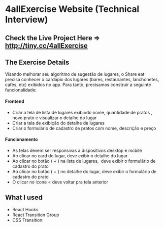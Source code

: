 # 4allExercise Website (Technical Interview)
## Check the Live Project Here => http://tiny.cc/4allExercise

## The Exercise Details
Visando melhorar seu algoritmo de sugestão de lugares, o Share eat precisa conhecer o
cardápio dos lugares (bares, restaurantes, lanchonetes, cafés, etc) exibidos no app. Para tanto,
precisamos construir a seguinte funcionalidade:

#### Frontend
- Criar a tela de lista de lugares exibindo nome, quantidade de pratos , novo prato e visualizar o
detalhe do lugar
- Criar a tela de exibição do detalhe de lugares
- Criar o formulário de cadastro de pratos com nome, descrição e preço

#### Funcionamento
- As telas devem ser responsivas a dispositivos desktop e mobile
- Ao clicar no card do lugar, deve exibir o detalhe do lugar
- Ao clicar no botão ( + ) na lista de lugares,  deve exibir o formulário de cadastro do prato
- Ao clicar no botão ( + ) no detalhe do lugar, deve exibir o formulário de cadastro do prato
- O clicar no ícone &lt; deve voltar pra tela anterior

## What I used
- React Hooks
- React Transition Group
- CSS Transition
